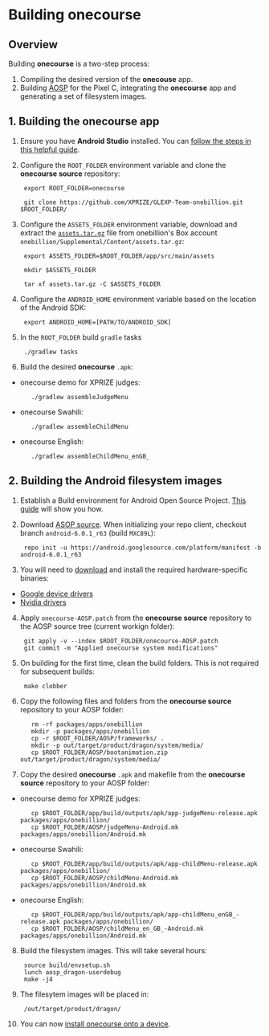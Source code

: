 # Building onecourse

## Overview
Building **onecourse** is a two-step process:


1. Compiling the desired version of the **onecouse** app.
2. Building [AOSP](https://source.android.com) for the Pixel C, integrating the **onecourse** app and generating a set of filesystem images.




## 1. Building the onecourse app

1. Ensure you have **Android Studio** installed. You can [follow the steps in this helpful guide](https://developer.android.com/studio/install.html).

2. Configure the `ROOT_FOLDER` environment variable and clone the **onecourse source** repository:

        export ROOT_FOLDER=onecourse
        
        git clone https://github.com/XPRIZE/GLEXP-Team-onebillion.git $ROOT_FOLDER/

3. Configure the `ASSETS_FOLDER` environment variable, download and extract the [`assets.tar.gz`](https://xprizefoundation.box.com/s/gr2ynosj8qi244hbn4sf09q3s26u9dpk) file from onebillion's Box account `onebillion/Supplemental/Content/assets.tar.gz`:

        export ASSETS_FOLDER=$ROOT_FOLDER/app/src/main/assets
        
        mkdir $ASSETS_FOLDER
        
        tar xf assets.tar.gz -C $ASSETS_FOLDER

4. Configure the `ANDROID_HOME` environment variable based on the location of the Android SDK:

        export ANDROID_HOME=[PATH/TO/ANDROID_SDK]
        
5. In the `ROOT_FOLDER` build `gradle` tasks

        ./gradlew tasks

6. Build the desired **onecourse** `.apk`:
 - onecourse demo for XPRIZE judges:

          ./gradlew assembleJudgeMenu

 - onecourse Swahili:

          ./gradlew assembleChildMenu

 - onecourse English:

          ./gradlew assembleChildMenu_enGB_
        



## 2. Building the Android filesystem images


1. Establish a Build environment for Android Open Source Project. [This guide](https://source.android.com/source/initializing.html) will show you how.

2. Download [ASOP source](https://source.android.com/source/downloading.html). When initializing your repo client, checkout branch `android-6.0.1_r63` (build `MXC89L`):
        
        repo init -u https://android.googlesource.com/platform/manifest -b android-6.0.1_r63

3. You will need to [download](https://developers.google.com/android/drivers) and install the required hardware-specific binaries:
 - [Google device drivers](https://dl.google.com/dl/android/aosp/google_devices-dragon-mxc89l-5452d463.tgz)
 - [Nvidia drivers](https://dl.google.com/dl/android/aosp/nvidia-dragon-mxc89l-7dd0c758.tgz)

4. Apply `onecourse-AOSP.patch` from the **onecourse source** repository to the AOSP source tree (current workign folder):

        git apply -v --index $ROOT_FOLDER/onecourse-AOSP.patch    
        git commit -m "Applied onecourse system modifications"


5. On building for the first time, clean the build folders. This is not required for subsequent builds:

        make clobber 
        
6. Copy the following files and folders from the **onecourse source** repository to your AOSP folder:

          rm -rf packages/apps/onebillion
          mkdir -p packages/apps/onebillion
          cp -r $ROOT_FOLDER/AOSP/frameworks/ .
          mkdir -p out/target/product/dragon/system/media/
          cp $ROOT_FOLDER/AOSP/bootanimation.zip out/target/product/dragon/system/media/
 
7. Copy the desired **onecourse** `.apk` and makefile from the **onecourse source** repository to your AOSP folder:
 - onecourse demo for XPRIZE judges:

          cp $ROOT_FOLDER/app/build/outputs/apk/app-judgeMenu-release.apk packages/apps/onebillion/
          cp $ROOT_FOLDER/AOSP/judgeMenu-Android.mk packages/apps/onebillion/Android.mk

 - onecourse Swahili:

          cp $ROOT_FOLDER/app/build/outputs/apk/app-childMenu-release.apk packages/apps/onebillion/
          cp $ROOT_FOLDER/AOSP/childMenu-Android.mk packages/apps/onebillion/Android.mk

 - onecourse English:

          cp $ROOT_FOLDER/app/build/outputs/apk/app-childMenu_enGB_-release.apk packages/apps/onebillion/
          cp $ROOT_FOLDER/AOSP/childMenu_en_GB_-Android.mk packages/apps/onebillion/Android.mk
              
         
        
8. Build the filesystem images. This will take several hours:

        source build/envsetup.sh
        lunch aosp_dragon-userdebug
        make -j4

9. The filesytem images will be placed in:

        /out/target/product/dragon/

10. You can now [install onecourse onto a device](INSTALL.md).
